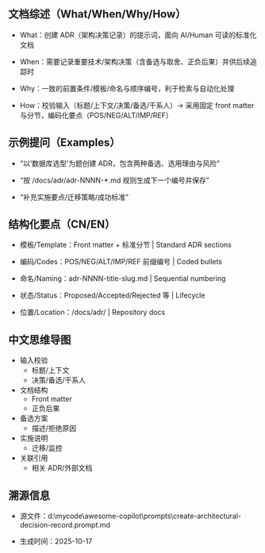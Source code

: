 ## 文档综述（What/When/Why/How）

- What：创建 ADR（架构决策记录）的提示词，面向 AI/Human 可读的标准化文档

- When：需要记录重要技术/架构决策（含备选与取舍、正负后果）并供后续追踪时

- Why：一致的前置条件/模板/命名与顺序编号，利于检索与自动化处理

- How：校验输入（标题/上下文/决策/备选/干系人）→ 采用固定 front matter 与分节，编码化要点（POS/NEG/ALT/IMP/REF）

## 示例提问（Examples）

- “以‘数据库选型’为题创建 ADR，包含两种备选、选用理由与风险”

- “按 /docs/adr/adr-NNNN-*.md 规则生成下一个编号并保存”

- “补充实施要点/迁移策略/成功标准”

## 结构化要点（CN/EN）

- 模板/Template：Front matter + 标准分节 | Standard ADR sections

- 编码/Codes：POS/NEG/ALT/IMP/REF 前缀编号 | Coded bullets

- 命名/Naming：adr-NNNN-title-slug.md | Sequential numbering

- 状态/Status：Proposed/Accepted/Rejected 等 | Lifecycle

- 位置/Location：/docs/adr/ | Repository docs

## 中文思维导图

- 输入校验
  - 标题/上下文
  - 决策/备选/干系人
- 文档结构
  - Front matter
  - 正负后果
- 备选方案
  - 描述/拒绝原因
- 实施说明
  - 迁移/监控
- 关联引用
  - 相关 ADR/外部文档

## 溯源信息

- 源文件：d:\mycode\awesome-copilot\prompts\create-architectural-decision-record.prompt.md

- 生成时间：2025-10-17
